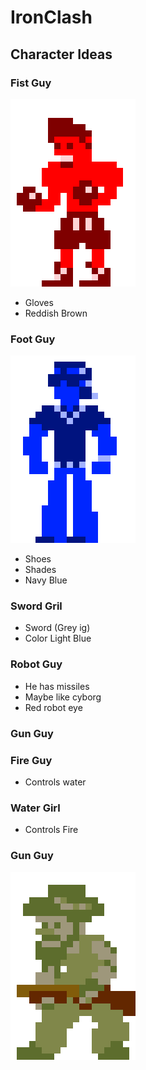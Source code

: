 # IronClash

## Character Ideas

### Fist Guy
![Fist Guy](Assets/Characters/FistGuy/FistGuy.png)
- Gloves
- Reddish Brown

### Foot Guy
![Foot Guy](Assets/Characters/FootGuy/FootGuy.png)
- Shoes
- Shades
- Navy Blue

### Sword Gril
- Sword (Grey ig)
- Color Light Blue
  
### Robot Guy
- He has missiles
- Maybe like cyborg
- Red robot eye

### Gun Guy

### Fire Guy
- Controls water

### Water Girl
- Controls Fire

### Gun Guy
![Gun Guy](Assets/Characters/GunGuy/GunGuy.png)